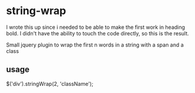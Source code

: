# string-wrap


I wrote this up since i needed to be able to make the first work in heading bold. I didn't have the ability to touch the code directly, so this is the result.

Small jquery plugin to wrap the first n words in a string with a span and a class

## usage

$('div').stringWrap(2, 'className');
